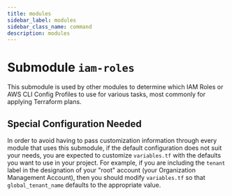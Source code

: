 ```yaml
---
title: modules
sidebar_label: modules
sidebar_class_name: command
description: modules
---
```


# Submodule `iam-roles`

This submodule is used by other modules to determine which IAM Roles
or AWS CLI Config Profiles to use for various tasks, most commonly
for applying Terraform plans. 

## Special Configuration Needed

In order to avoid having to pass customization information through every module
that uses this submodule, if the default configuration does not suit your needs,
you are expected to customize `variables.tf` with the defaults you want to 
use in your project. For example, if you are including the `tenant` label
in the designation of your "root" account (your Organization Management Account),
then you should modify `variables.tf` so that `global_tenant_name` defaults
to the appropriate value.